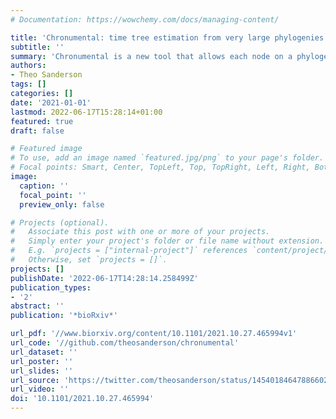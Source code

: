 ```yaml
---
# Documentation: https://wowchemy.com/docs/managing-content/

title: 'Chronumental: time tree estimation from very large phylogenies'
subtitle: ''
summary: 'Chronumental is a new tool that allows each node on a phylogenetic tree to be placed in time. Previous tools typically worked only for trees of up to tens of thousands of nodes, but Chronumental readily scales to pandemic-scale trees with millions of nodes.'
authors:
- Theo Sanderson
tags: []
categories: []
date: '2021-01-01'
lastmod: 2022-06-17T15:28:14+01:00
featured: true
draft: false

# Featured image
# To use, add an image named `featured.jpg/png` to your page's folder.
# Focal points: Smart, Center, TopLeft, Top, TopRight, Left, Right, BottomLeft, Bottom, BottomRight.
image:
  caption: ''
  focal_point: ''
  preview_only: false

# Projects (optional).
#   Associate this post with one or more of your projects.
#   Simply enter your project's folder or file name without extension.
#   E.g. `projects = ["internal-project"]` references `content/project/deep-learning/index.md`.
#   Otherwise, set `projects = []`.
projects: []
publishDate: '2022-06-17T14:28:14.258499Z'
publication_types:
- '2'
abstract: ''
publication: '*bioRxiv*'

url_pdf: '//www.biorxiv.org/content/10.1101/2021.10.27.465994v1'
url_code: '//github.com/theosanderson/chronumental'
url_dataset: ''
url_poster: ''
url_slides: ''
url_source: 'https://twitter.com/theosanderson/status/1454018464788660227'
url_video: ''
doi: '10.1101/2021.10.27.465994'
---
```


